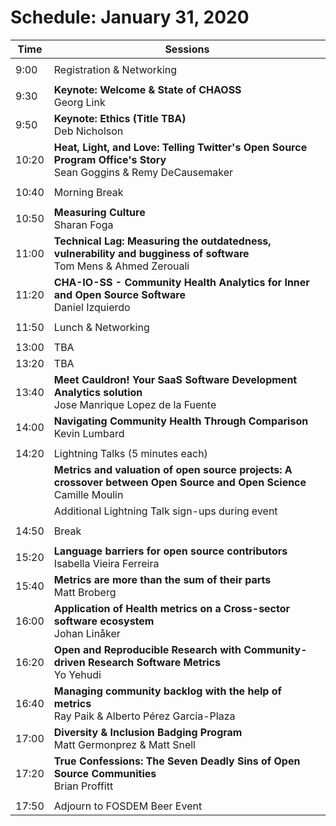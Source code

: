 # Schedule: January 31, 2020

|Time|Sessions
---|---
| |
| 9:00|Registration & Networking
| |
| 9:30|**Keynote: Welcome & State of CHAOSS**<br>Georg Link
| 9:50|**Keynote: Ethics (Title TBA)**<br>Deb Nicholson
|10:20|**Heat, Light, and Love: Telling Twitter's Open Source Program Office's Story**<br/>Sean Goggins & Remy DeCausemaker
| |
|10:40|Morning Break
| |
|10:50|**Measuring Culture**<br/>Sharan Foga
|11:00|**Technical Lag: Measuring the outdatedness, vulnerability and bugginess of software**<br/>Tom Mens & Ahmed Zerouali
11:20|**CHA-IO-SS - Community Health Analytics for Inner and Open Source Software**<br/>Daniel Izquierdo
| |
|11:50|Lunch & Networking
| |
|13:00|TBA
|13:20|TBA
|13:40|**Meet Cauldron! Your SaaS Software Development Analytics solution**<br/>Jose Manrique Lopez de la Fuente
|14:00|**Navigating Community Health Through Comparison**<br/>Kevin Lumbard
| |
|14:20|Lightning Talks (5 minutes each)
| |**Metrics and valuation of open source projects: A crossover between Open Source and Open Science**<br/>Camille Moulin
| |Additional Lightning Talk sign-ups during event 
| |
|14:50|Break
| |
|15:20|**Language barriers for open source contributors**<br/>Isabella Vieira Ferreira
|15:40|**Metrics are more than the sum of their parts**<br/>Matt Broberg
|16:00|**Application of Health metrics on a Cross-sector software ecosystem**<br/>Johan Linåker
|16:20|**Open and Reproducible Research with Community-driven Research Software Metrics**<br/>Yo Yehudi
|16:40|**Managing community backlog with the help of metrics**<br/>Ray Paik & Alberto Pérez García-Plaza
|17:00|**Diversity & Inclusion Badging Program**<br/>Matt Germonprez & Matt Snell
|17:20|**True Confessions: The Seven Deadly Sins of Open Source Communities**<br/>Brian Proffitt
| |
|17:50|Adjourn to FOSDEM Beer Event


</table>
</div>